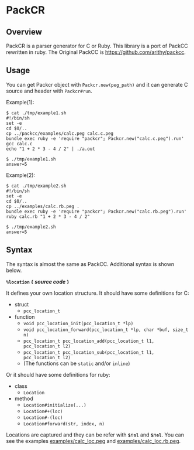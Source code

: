 # PackCR

## Overview

PackCR is a parser generator for C or Ruby.
This library is a port of PackCC rewritten in ruby.
The Original PackCC is https://github.com/arithy/packcc.

## Usage

You can get Packcr object with `Packcr.new(peg_path)` and it can generate C source and header with `Packcr#run`.

Example(1):

```
$ cat ./tmp/example1.sh
#!/bin/sh
set -e
cd $0/..
cp ../packcc/examples/calc.peg calc.c.peg
bundle exec ruby -e 'require "packcr"; Packcr.new("calc.c.peg").run'
gcc calc.c
echo "1 + 2 * 3 - 4 / 2" | ./a.out

$ ./tmp/example1.sh
answer=5
```

Example(2):

```
$ cat ./tmp/example2.sh
#!/bin/sh
set -e
cd $0/..
cp ../examples/calc.rb.peg .
bundle exec ruby -e 'require "packcr"; Packcr.new("calc.rb.peg").run'
ruby calc.rb "1 + 2 * 3 - 4 / 2"

$ ./tmp/example2.sh
answer=5
```

## Syntax

The syntax is almost the same as PackCC.
Additional syntax is shown below.

**`%location` `{` _source code_ `}`**

It defines your own location structure.
It should have some definitions for C:

- struct
    - `pcc_location_t`
- function
    - `void pcc_location_init(pcc_location_t *lp)`
    - `void pcc_location_forward(pcc_location_t *lp, char *buf, size_t n)`
    - `pcc_location_t pcc_location_add(pcc_location_t l1, pcc_location_t l2)`
    - `pcc_location_t pcc_location_sub(pcc_location_t l1, pcc_location_t l2)`
    - (The functions can be `static` and/or `inline`)

Or it should have some definitions for ruby:
- class
    - `Location`
- method
    - `Location#initialize(...)`
    - `Location#+(loc)`
    - `Location#-(loc)`
    - `Location#forward(str, index, n)`

Locations are captured and they can be refer with **`$`**_n_**`sl`** and **`$`**_n_**`el`**.
You can see the examples [examples/calc_loc.peg](examples/calc_loc.peg) and [examples/calc_loc.rb.peg](examples/calc_loc.rb.peg).
